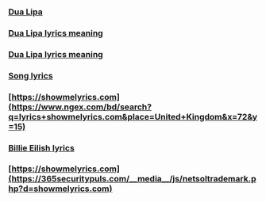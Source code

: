 ### [Dua Lipa](https://showmelyrics.com/artist/dua-lipa)
### [Dua Lipa lyrics meaning](https://showmelyrics.com/lyrics/dua-lipa-future-nostalgia)

### [Dua Lipa lyrics meaning](http://www.marstruct-vi.com/feedback.aspx?page=showmelyrics.com/artist/dua-lipa)
### [Song lyrics](http://www.marstruct-vi.com/feedback.aspx?page=showmelyrics.com)

### [https://showmelyrics.com](https://www.ngex.com/bd/search?q=lyrics+showmelyrics.com&place=United+Kingdom&x=72&y=15)

### [Billie Eilish lyrics](https://365securitypuls.com/__media__/js/netsoltrademark.php?d=showmelyrics.com/artist/billie-eilish)
### [https://showmelyrics.com](https://365securitypuls.com/__media__/js/netsoltrademark.php?d=showmelyrics.com)
